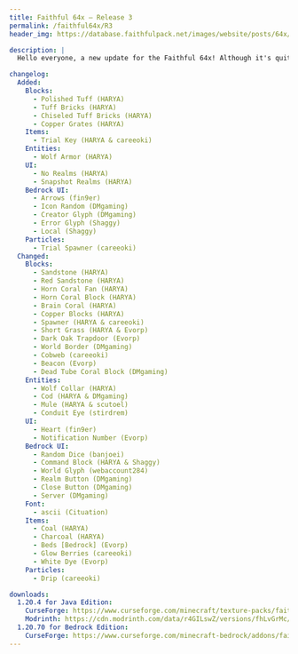 ```yaml
---
title: Faithful 64x – Release 3
permalink: /faithful64x/R3
header_img: https://database.faithfulpack.net/images/website/posts/64x/R3.jpg

description: |
  Hello everyone, a new update for the Faithful 64x! Although it's quite small, it includes a few new features from 1.21, as well as some texture changes. As announced on our Discord, updates can now be released at any time in irregular cycles.

changelog:
  Added:
    Blocks:
      - Polished Tuff (HARYA)
      - Tuff Bricks (HARYA)
      - Chiseled Tuff Bricks (HARYA)
      - Copper Grates (HARYA)
    Items:
      - Trial Key (HARYA & careeoki)
    Entities:
      - Wolf Armor (HARYA)
    UI:
      - No Realms (HARYA)
      - Snapshot Realms (HARYA)
    Bedrock UI:
      - Arrows (fin9er)
      - Icon Random (DMgaming)
      - Creator Glyph (DMgaming)
      - Error Glyph (Shaggy)
      - Local (Shaggy)
    Particles:
      - Trial Spawner (careeoki)
  Changed:
    Blocks:
      - Sandstone (HARYA)
      - Red Sandstone (HARYA)
      - Horn Coral Fan (HARYA)
      - Horn Coral Block (HARYA)
      - Brain Coral (HARYA)
      - Copper Blocks (HARYA)
      - Spawner (HARYA & careeoki)
      - Short Grass (HARYA & Evorp)
      - Dark Oak Trapdoor (Evorp)
      - World Border (DMgaming)
      - Cobweb (careeoki)
      - Beacon (Evorp)
      - Dead Tube Coral Block (DMgaming)
    Entities:
      - Wolf Collar (HARYA)
      - Cod (HARYA & DMgaming)
      - Mule (HARYA & scutoel)
      - Conduit Eye (stirdrem)
    UI:
      - Heart (fin9er)
      - Notification Number (Evorp)
    Bedrock UI:
      - Random Dice (banjoei)
      - Command Block (HARYA & Shaggy)
      - World Glyph (webaccount284)
      - Realm Button (DMgaming)
      - Close Button (DMgaming)
      - Server (DMgaming)
    Font:
      - ascii (Cituation)
    Items:
      - Coal (HARYA)
      - Charcoal (HARYA)
      - Beds [Bedrock] (Evorp)
      - Glow Berries (careeoki)
      - White Dye (Evorp)
    Particles:
      - Drip (careeoki)

downloads:
  1.20.4 for Java Edition:
    CurseForge: https://www.curseforge.com/minecraft/texture-packs/faithful-64x/download/5207728
    Modrinth: https://cdn.modrinth.com/data/r4GILswZ/versions/fhLvGrMc/Faithful%2064x%20-%20Release%203.zip
  1.20.70 for Bedrock Edition:
    CurseForge: https://www.curseforge.com/minecraft-bedrock/addons/faithful-64x-bedrock/download/5207808
---
```

